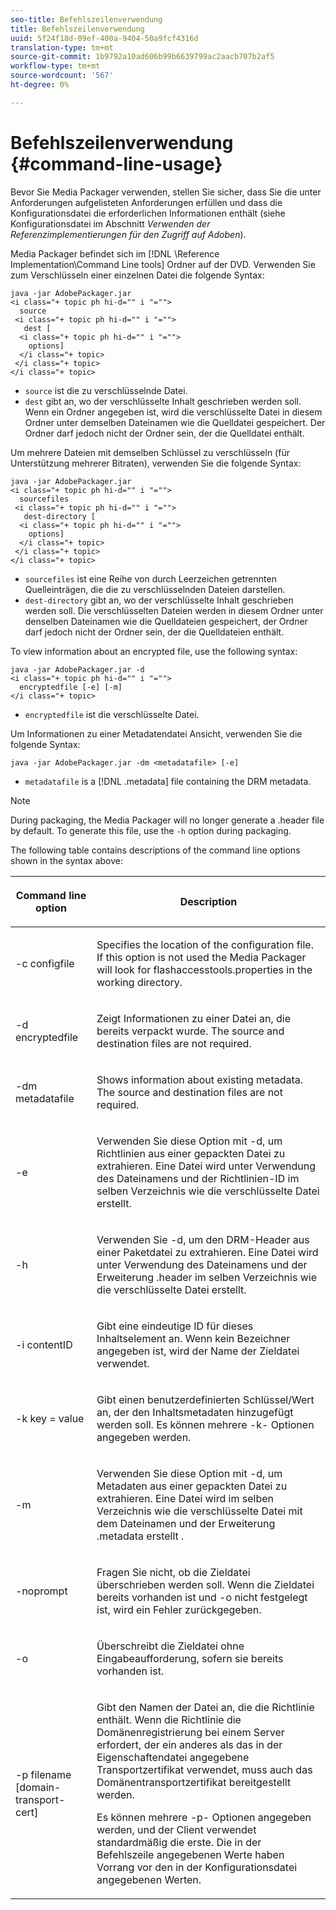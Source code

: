 ```yaml
---
seo-title: Befehlszeilenverwendung
title: Befehlszeilenverwendung
uuid: 5f24f18d-09ef-400a-9404-50a9fcf4316d
translation-type: tm+mt
source-git-commit: 1b9792a10ad606b99b6639799ac2aacb707b2af5
workflow-type: tm+mt
source-wordcount: '567'
ht-degree: 0%

---
```



# Befehlszeilenverwendung {#command-line-usage}

Bevor Sie Media Packager verwenden, stellen Sie sicher, dass Sie die unter Anforderungen aufgelisteten Anforderungen erfüllen und dass die Konfigurationsdatei die erforderlichen Informationen enthält (siehe Konfigurationsdatei im Abschnitt *Verwenden der Referenzimplementierungen für den Zugriff auf Adoben*).

Media Packager befindet sich im [!DNL \Reference Implementation\Command Line tools] Ordner auf der DVD. Verwenden Sie zum Verschlüsseln einer einzelnen Datei die folgende Syntax:

```
java -jar AdobePackager.jar  
<i class="+ topic ph hi-d="" i "="">
  source  
 <i class="+ topic ph hi-d="" i "="">
   dest [ 
  <i class="+ topic ph hi-d="" i "="">
    options] 
  </i class="+ topic> 
 </i class="+ topic> 
</i class="+ topic>
```

* `source` ist die zu verschlüsselnde Datei.
* `dest` gibt an, wo der verschlüsselte Inhalt geschrieben werden soll. Wenn ein Ordner angegeben ist, wird die verschlüsselte Datei in diesem Ordner unter demselben Dateinamen wie die Quelldatei gespeichert. Der Ordner darf jedoch nicht der Ordner sein, der die Quelldatei enthält.

Um mehrere Dateien mit demselben Schlüssel zu verschlüsseln (für Unterstützung mehrerer Bitraten), verwenden Sie die folgende Syntax:

```
java -jar AdobePackager.jar  
<i class="+ topic ph hi-d="" i "="">
  sourcefiles  
 <i class="+ topic ph hi-d="" i "="">
   dest-directory [ 
  <i class="+ topic ph hi-d="" i "="">
    options] 
  </i class="+ topic> 
 </i class="+ topic> 
</i class="+ topic>
```

* `sourcefiles` ist eine Reihe von durch Leerzeichen getrennten Quelleinträgen, die die zu verschlüsselnden Dateien darstellen.
* `dest-directory` gibt an, wo der verschlüsselte Inhalt geschrieben werden soll. Die verschlüsselten Dateien werden in diesem Ordner unter denselben Dateinamen wie die Quelldateien gespeichert, der Ordner darf jedoch nicht der Ordner sein, der die Quelldateien enthält.

To view information about an encrypted file, use the following syntax:

```
java -jar AdobePackager.jar -d  
<i class="+ topic ph hi-d="" i "="">
  encryptedfile [-e] [-m] 
</i class="+ topic>
```

* `encryptedfile` ist die verschlüsselte Datei.

Um Informationen zu einer Metadatendatei Ansicht, verwenden Sie die folgende Syntax:

```
java -jar AdobePackager.jar -dm <metadatafile> [-e]
```

* `metadatafile` is a [!DNL .metadata] file containing the DRM metadata.

>[!NOTE]
>
>During packaging, the Media Packager will no longer generate a .header file by default. To generate this file, use the `-h` option during packaging.

The following table contains descriptions of the command line options shown in the syntax above:

<table frame="all" colsep="1" rowsep="1" class="+ topic/table adobe-d/table " id="table_wgz_spy_n4"> 
 <thead class="- topic/thead "> 
  <tr rowsep="1" class="- topic/row "> 
   <th colname="1" class="- topic/entry entry"> <p class="- topic/p ">Command line option </p> </th> 
   <th colname="2" class="- topic/entry entry"> <p class="- topic/p ">Description </p> </th> 
  </tr> 
 </thead>
 <tbody class="- topic/tbody "> 
  <tr rowsep="1" class="- topic/row "> 
   <td colname="1" class="- topic/entry "> <p class="- topic/p ">-c <span class="+ topic/ph pr-d/codeph codeph"> configfile </span> </p> </td> 
   <td colname="2" class="- topic/entry "> <p class="- topic/p ">Specifies the location of the configuration file. If this option is not used the Media Packager will look for <span class="filepath"> flashaccesstools.properties </span> in the working directory. </p> </td> 
  </tr> 
  <tr rowsep="1" class="- topic/row "> 
   <td colname="1" class="- topic/entry "> <p class="- topic/p ">-d <span class="+ topic/ph pr-d/codeph codeph"> encryptedfile </span> </p> </td> 
   <td colname="2" class="- topic/entry "> <p class="- topic/p ">Zeigt Informationen zu einer Datei an, die bereits verpackt wurde. The source and destination files are not required. </p> </td> 
  </tr> 
  <tr rowsep="1" class="- topic/row "> 
   <td colname="1" class="- topic/entry "> <p class="- topic/p ">-dm <span class="+ topic/ph pr-d/codeph codeph"> metadatafile </span> </p> </td> 
   <td colname="2" class="- topic/entry "> <p class="- topic/p ">Shows information about existing metadata. The source and destination files are not required. </p> </td> 
  </tr> 
  <tr rowsep="1" class="- topic/row "> 
   <td colname="1" class="- topic/entry "> <p class="- topic/p ">-e </p> </td> 
   <td colname="2" class="- topic/entry "> <p class="- topic/p ">Verwenden Sie diese Option mit <span class="codeph"> -d, </span> um Richtlinien aus einer gepackten Datei zu extrahieren. Eine Datei wird unter Verwendung des Dateinamens und der Richtlinien-ID im selben Verzeichnis wie die verschlüsselte Datei erstellt. </p> </td> 
  </tr> 
  <tr rowsep="1" class="- topic/row "> 
   <td colname="1" class="- topic/entry "> <p class="- topic/p ">-h </p> </td> 
   <td colname="2" class="- topic/entry "> <p class="- topic/p ">Verwenden Sie <span class="codeph"> -d, </span> um den DRM-Header aus einer Paketdatei zu extrahieren. Eine Datei wird unter Verwendung des Dateinamens und der Erweiterung <span class="filepath"> .header im selben Verzeichnis wie die verschlüsselte Datei erstellt. </span> </p> </td> 
  </tr> 
  <tr rowsep="1" class="- topic/row "> 
   <td colname="1" class="- topic/entry "> <p class="- topic/p ">-i <span class="+ topic/ph pr-d/codeph codeph"> contentID </span> </p> </td> 
   <td colname="2" class="- topic/entry "> <p class="- topic/p ">Gibt eine eindeutige ID für dieses Inhaltselement an. Wenn kein Bezeichner angegeben ist, wird der Name der Zieldatei verwendet. </p> </td> 
  </tr> 
  <tr rowsep="1" class="- topic/row "> 
   <td colname="1" class="- topic/entry "> <p class="- topic/p ">-k <span class="+ topic/ph pr-d/codeph codeph"> key </span>= <span class="+ topic/ph pr-d/codeph codeph"> value </span> </p> </td> 
   <td colname="2" class="- topic/entry "> <p class="- topic/p ">Gibt einen benutzerdefinierten Schlüssel/Wert an, der den Inhaltsmetadaten hinzugefügt werden soll. Es können mehrere <span class="codeph"> -k- </span> Optionen angegeben werden. </p> </td> 
  </tr> 
  <tr rowsep="1" class="- topic/row "> 
   <td colname="1" class="- topic/entry "> <p class="- topic/p ">-m </p> </td> 
   <td colname="2" class="- topic/entry "> <p class="- topic/p ">Verwenden Sie diese Option mit <span class="codeph"> -d, </span> um Metadaten aus einer gepackten Datei zu extrahieren. Eine Datei wird im selben Verzeichnis wie die verschlüsselte Datei mit dem Dateinamen und der Erweiterung <span class="codeph"> .metadata erstellt </span>. </p> </td> 
  </tr> 
  <tr rowsep="1" class="- topic/row "> 
   <td colname="1" class="- topic/entry "> <p class="- topic/p ">-noprompt </p> </td> 
   <td colname="2" class="- topic/entry "> <p class="- topic/p ">Fragen Sie nicht, ob die Zieldatei überschrieben werden soll. Wenn die Zieldatei bereits vorhanden ist und <span class="codeph"> -o nicht festgelegt </span> ist, wird ein Fehler zurückgegeben. </p> </td> 
  </tr> 
  <tr rowsep="1" class="- topic/row "> 
   <td colname="1" class="- topic/entry "> <p class="- topic/p ">-o </p> </td> 
   <td colname="2" class="- topic/entry "> <p class="- topic/p ">Überschreibt die Zieldatei ohne Eingabeaufforderung, sofern sie bereits vorhanden ist. </p> </td> 
  </tr> 
  <tr rowsep="0" class="- topic/row "> 
   <td colname="1" class="- topic/entry "> <p class="- topic/p ">-p <span class="+ topic/ph pr-d/codeph codeph"> filename [domain-transport-cert] </span> </p> </td> 
   <td colname="2" class="- topic/entry "> <p class="- topic/p ">Gibt den Namen der Datei an, die die Richtlinie enthält. Wenn die Richtlinie die Domänenregistrierung bei einem Server erfordert, der ein anderes als das in der Eigenschaftendatei angegebene Transportzertifikat verwendet, muss auch das Domänentransportzertifikat bereitgestellt werden. </p> <p class="- topic/p ">Es können mehrere <span class="codeph"> -p- </span> Optionen angegeben werden, und der Client verwendet standardmäßig die erste. Die in der Befehlszeile angegebenen Werte haben Vorrang vor den in der Konfigurationsdatei angegebenen Werten. </p> </td> 
  </tr> 
 </tbody> 
</table>

